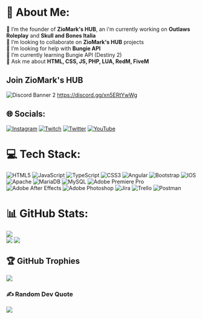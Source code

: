 # 🦝 About Me:
🔭 I’m the founder of **ZioMark's HUB**, an i'm currently working on **Outlaws Roleplay** and **Skull and Bones Italia**<br>👯 I’m looking to collaborate on **ZioMark's HUB** projects <br>🤝 I’m looking for help with **Bungie API**<br>🌱 I’m currently learning Bungie API (Destiny 2)<br>💬 Ask me about **HTML, CSS, JS, PHP, LUA, RedM, FiveM**

## Join ZioMark's HUB
![Discord Banner 2](https://discordapp.com/api/guilds/716696767407718493/widget.png?style=banner2)
https://discord.gg/xn5ERtYwWg


## 🌐 Socials:
[![Instagram](https://img.shields.io/badge/Instagram-%23E4405F.svg?logo=Instagram&logoColor=white)](https://instagram.com/ziomark13) [![Twitch](https://img.shields.io/badge/Twitch-%239146FF.svg?logo=Twitch&logoColor=white)](https://twitch.tv/ziomarck) [![Twitter](https://img.shields.io/badge/Twitter-%231DA1F2.svg?logo=Twitter&logoColor=white)](https://twitter.com/_ZioMark) [![YouTube](https://img.shields.io/badge/YouTube-%23FF0000.svg?logo=YouTube&logoColor=white)](https://youtube.com/@UCGlqIFvPQzFO3m82jkg4BQQ) 

# 💻 Tech Stack:
![HTML5](https://img.shields.io/badge/html5-%23E34F26.svg?style=for-the-badge&logo=html5&logoColor=white) ![JavaScript](https://img.shields.io/badge/javascript-%23323330.svg?style=for-the-badge&logo=javascript&logoColor=%23F7DF1E) ![TypeScript](https://img.shields.io/badge/typescript-%23007ACC.svg?style=for-the-badge&logo=typescript&logoColor=white) ![CSS3](https://img.shields.io/badge/css3-%231572B6.svg?style=for-the-badge&logo=css3&logoColor=white) ![Angular](https://img.shields.io/badge/angular-%23DD0031.svg?style=for-the-badge&logo=angular&logoColor=white) ![Bootstrap](https://img.shields.io/badge/bootstrap-%23563D7C.svg?style=for-the-badge&logo=bootstrap&logoColor=white) ![IOS](https://img.shields.io/badge/IOS-%2320232a.svg?style=for-the-badge&logo=apple&logoColor=white) ![Apache](https://img.shields.io/badge/apache-%23D42029.svg?style=for-the-badge&logo=apache&logoColor=white) ![MariaDB](https://img.shields.io/badge/MariaDB-003545?style=for-the-badge&logo=mariadb&logoColor=white) ![MySQL](https://img.shields.io/badge/mysql-%2300f.svg?style=for-the-badge&logo=mysql&logoColor=white) ![Adobe Premiere Pro](https://img.shields.io/badge/Adobe%20Premiere%20Pro-9999FF.svg?style=for-the-badge&logo=Adobe%20Premiere%20Pro&logoColor=white) ![Adobe After Effects](https://img.shields.io/badge/Adobe%20After%20Effects-9999FF.svg?style=for-the-badge&logo=Adobe%20After%20Effects&logoColor=white) ![Adobe Photoshop](https://img.shields.io/badge/adobephotoshop-%2331A8FF.svg?style=for-the-badge&logo=adobephotoshop&logoColor=white) ![Jira](https://img.shields.io/badge/jira-%230A0FFF.svg?style=for-the-badge&logo=jira&logoColor=white) ![Trello](https://img.shields.io/badge/Trello-%23026AA7.svg?style=for-the-badge&logo=Trello&logoColor=white) ![Postman](https://img.shields.io/badge/Postman-FF6C37?style=for-the-badge&logo=postman&logoColor=white)
# 📊 GitHub Stats:
![](https://github-readme-streak-stats.herokuapp.com/?user=ZioMark13&theme=dark&hide_border=false)<br/>
![](https://github-readme-stats.vercel.app/api/top-langs/?username=ZioMark13&theme=dark&hide_border=false&include_all_commits=true&count_private=true&layout=compact)
![](https://github-readme-stats.vercel.app/api?username=ZioMark13&theme=dark&hide_border=false&include_all_commits=true&count_private=true)<br/>

## 🏆 GitHub Trophies
![](https://github-profile-trophy.vercel.app/?username=ZioMark13&theme=apprentice&no-frame=false&no-bg=true&margin-w=4)

### ✍️ Random Dev Quote
![](https://quotes-github-readme.vercel.app/api?type=horizontal&theme=radical)
